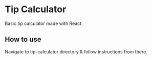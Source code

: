 # Tip Calculator
Basic tip calculator made with React.

## How to use
Navigate to tip-calculator directory & follow instructions from there.